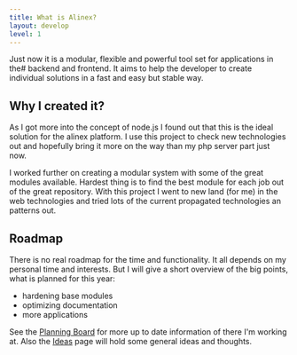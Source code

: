 ```yaml
---
title: What is Alinex?
layout: develop
level: 1
---
```


Just now it is a modular, flexible and powerful tool set for applications in the#
backend and frontend. It aims to help the developer to create individual solutions
in a fast and easy but stable way.


Why I created it?
-------------------------------------------------

As I got more into the concept of node.js I found out that this is the ideal
solution for the alinex platform. I use this project to check new technologies
out and hopefully bring it more on the way than my php server part just now.

I worked further on creating a modular system with some of the great modules
available. Hardest thing is to find the best module for each job out of the
great repository.
With this project I went to new land (for me) in the web technologies and tried
lots of the current propagated technologies an patterns out.


Roadmap
-------------------------------------------------

There is no real roadmap for the time and functionality. It all depends on my
personal time and interests. But I will give a short overview of the big
points, what is planned for this year:

- hardening base modules
- optimizing documentation
- more applications

See the [Planning Board](https://trello.com/b/lOY5hCx7/node-js) for more up to
date information of there I'm working at. Also the [Ideas](src/doc/ideas.md)
page will hold some general ideas and thoughts.
